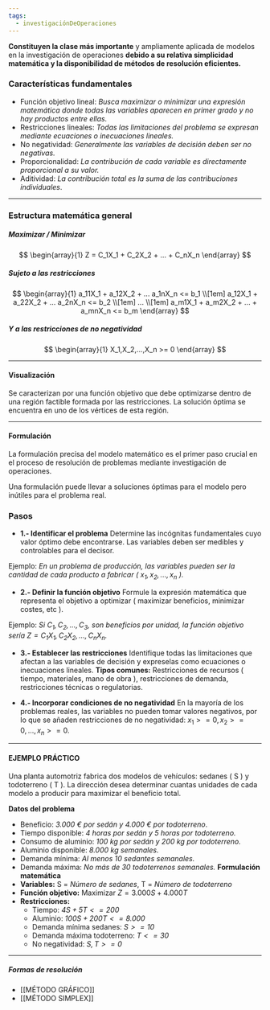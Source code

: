 ```yaml
---
tags:
  - investigaciónDeOperaciones
---
```

**Constituyen la clase más importante** y ampliamente aplicada de modelos en la investigación de operaciones **debido a su relativa simplicidad matemática y la disponibilidad de métodos de resolución eficientes.**

### Características fundamentales
- Función objetivo lineal:
*Busca maximizar o minimizar una expresión matemática donde todas las variables aparecen en primer grado y no hay productos entre ellas.*
- Restricciones lineales:
*Todas las limitaciones del problema se expresan mediante ecuaciones o inecuaciones lineales.*
- No negatividad:
*Generalmente las variables de decisión deben ser no negativas.*
- Proporcionalidad:
*La contribución de cada variable es directamente proporcional a su valor.*
- Aditividad:
*La contribución total es la suma de las contribuciones individuales*.
***
### Estructura matemática general
##### Maximizar / Minimizar
$$
\begin{array}{1}
Z = C_1X_1 + C_2X_2 + ... + C_nX_n
\end{array}
$$
##### Sujeto a las restricciones
$$
\begin{array}{1}
a_11X_1 + a_12X_2 + ... a_1nX_n <= b_1 \\[1em]
a_12X_1 + a_22X_2 + ... a_2nX_n <= b_2 \\[1em]
... \\[1em]
a_m1X_1 + a_m2X_2 + ... + a_mnX_n <= b_m
\end{array}
$$
##### Y a las restricciones de no negatividad
$$
\begin{array}{1}
X_1,X_2,...,X_n >= 0
\end{array}
$$
___
#### Visualización
Se caracterizan por una función objetivo que debe optimizarse dentro de una región factible formada por las restricciones. La solución óptima se encuentra en uno de los vértices de esta región.
___
#### Formulación
La formulación precisa del modelo matemático es el primer paso crucial en el proceso de resolución de problemas mediante investigación de operaciones.

Una formulación  puede llevar a soluciones óptimas para el modelo pero inútiles para el problema real.

 ### Pasos
- **1.- Identificar el problema**
Determine las incógnitas fundamentales cuyo valor óptimo debe encontrarse. Las variables deben ser medibles y controlables para el decisor.

Ejemplo: *En un problema de producción, las variables pueden ser la cantidad de cada producto a fabricar ( $x_1,x_2,...,x_n$ ).*

- **2.- Definir la función objetivo**
Formule la expresión matemática que representa el objetivo a optimizar ( maximizar beneficios, minimizar costes, etc ).

Ejemplo: *Si $C_1,C_2,...,C_3$, son beneficios por unidad, la función objetivo sería $Z = C_1X_1, C_2X_2, ..., C_nX_n$.*

- **3.- Establecer las restricciones**
Identifique todas las limitaciones que afectan a las variables de decisión y expreselas como ecuaciones o inecuaciones lineales.
**Tipos comunes:** Restricciones de recursos ( tiempo, materiales, mano de obra ), restricciones de demanda, restricciones técnicas o regulatorias.

- **4.- Incorporar condiciones de no negatividad**
En la mayoría de los problemas reales, las variables no pueden tomar valores negativos, por lo que se añaden restricciones de no negatividad: $x_1 >= 0, x_2 >= 0, ..., x_n >= 0$.
___
#### EJEMPLO PRÁCTICO
Una planta automotriz fabrica dos modelos de vehículos: sedanes ( S ) y todoterreno ( T ). La dirección desea determinar cuantas unidades de cada modelo a producir para maximizar el beneficio total.

**Datos del problema**
- Beneficio: *3.000 € por sedán y 4.000 € por todoterreno*.
- Tiempo disponible: *4 horas por sedán y 5 horas por todoterreno.*
- Consumo de aluminio: *100 kg por sedán y 200 kg por todoterreno.*
- Aluminio disponible: *8.000 kg semanales.*
- Demanda mínima: *Al menos 10 sedantes semanales.*
- Demanda máxima: *No más de 30 todoterrenos semanales.*
**Formulación matemática**
 - **Variables:** S = *Número de sedanes*, T = *Número de todoterreno*
 - **Función objetivo:** Maximizar $Z = 3.000S + 4.000T$ 
 - **Restricciones:** 
	 - Tiempo: *$4S + 5T <= 200$*
	 - Aluminio: *$100S +  200T <= 8.000$*
	 - Demanda mínima sedanes: *$S >= 10$*
	 - Demanda máxima todoterreno: *$T <= 30$*
	 - No negatividad: *$S, T >= 0$*
***
##### Formas de resolución
- [[MÉTODO GRÁFICO]]
- [[MÉTODO SIMPLEX]]
